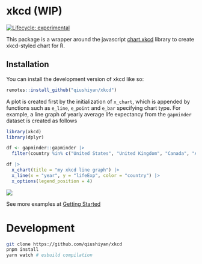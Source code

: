 
<!-- README.md is generated from README.Rmd. Please edit that file -->

# xkcd (WIP)

<!-- badges: start -->

[![Lifecycle:
experimental](https://img.shields.io/badge/lifecycle-experimental-orange.svg)](https://lifecycle.r-lib.org/articles/stages.html#experimental)
<!-- badges: end -->

This package is a wrapper around the javascript
[chart.xkcd](https://github.com/timqian/chart.xkcd) library to create
xkcd-styled chart for R.

## Installation

You can install the development version of xkcd like so:

``` r
remotes::install_github("qiushiyan/xkcd")
```

A plot is created first by the initialization of `x_chart`, which is
appended by functions such as `e_line`, `e_point` and `e_bar` specifying
chart type. For example, a line graph of yearly average life expectancy
from the `gapminder` dataset is created as follows

``` r
library(xkcd)
library(dplyr)

df <- gapminder::gapminder |>
  filter(country %in% c("United States", "United Kingdom", "Canada", "Australia"))

df |>
  x_chart(title = "my xkcd line graph") |>
  x_line(x = "year", y = "lifeExp", color = "country") |>
  x_options(legend_position = 4)
```

![](../screenshots/readme-line.png)

See more examples at [Getting
Started](https://qiushiyan.github.io/xkcd/articles/xkcd.html)

# Development

``` bash
git clone https://github.com/qiushiyan/xkcd
pnpm install
yarn watch # esbuild compilation
```
